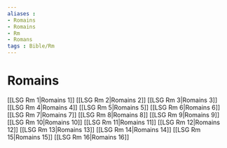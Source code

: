 ```yaml
---
aliases : 
- Romains
- Romains
- Rm
- Romans
tags : Bible/Rm
---
```


# Romains

[[LSG Rm 1|Romains 1]]
[[LSG Rm 2|Romains 2]]
[[LSG Rm 3|Romains 3]]
[[LSG Rm 4|Romains 4]]
[[LSG Rm 5|Romains 5]]
[[LSG Rm 6|Romains 6]]
[[LSG Rm 7|Romains 7]]
[[LSG Rm 8|Romains 8]]
[[LSG Rm 9|Romains 9]]
[[LSG Rm 10|Romains 10]]
[[LSG Rm 11|Romains 11]]
[[LSG Rm 12|Romains 12]]
[[LSG Rm 13|Romains 13]]
[[LSG Rm 14|Romains 14]]
[[LSG Rm 15|Romains 15]]
[[LSG Rm 16|Romains 16]]
